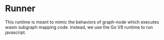 # Runner

This runtime is meant to mimic the behaviors of graph-node which executes wasm subgraph mapping code. Instead, we use the Go V8 runtime to run javascript.
